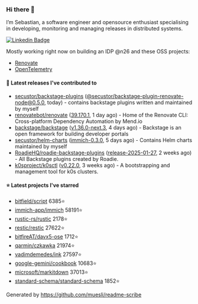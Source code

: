 ### Hi there 👋

I’m Sebastian, a software engineer and opensource enthusiast specialising in developing, monitoring and managing releases in distributed systems.    

[![Linkedin Badge](https://img.shields.io/badge/-LinkedIn-blue?style=flat&logo=Linkedin&logoColor=white&link=https://www.linkedin.com/in/sebastian-poxhofer/)](https://www.linkedin.com/in/sebastian-poxhofer/)

Mostly working right now on building an IDP @n26 and these OSS projects:
- [Renovate](https://github.com/renovatebot/renovate)
- [OpenTelemetry](https://github.com/open-telemetry)



#### 🚀 Latest releases I've contributed to

- [secustor/backstage-plugins](https://github.com/secustor/backstage-plugins) ([@secustor/backstage-plugin-renovate-node@0.5.0](https://github.com/secustor/backstage-plugins/releases/tag/%40secustor/backstage-plugin-renovate-node%400.5.0), today) - contains backstage plugins written and maintained by myself
- [renovatebot/renovate](https://github.com/renovatebot/renovate) ([39.170.1](https://github.com/renovatebot/renovate/releases/tag/39.170.1), 1 day ago) - Home of the Renovate CLI: Cross-platform Dependency Automation by Mend.io
- [backstage/backstage](https://github.com/backstage/backstage) ([v1.36.0-next.3](https://github.com/backstage/backstage/releases/tag/v1.36.0-next.3), 4 days ago) - Backstage is an open framework for building developer portals
- [secustor/helm-charts](https://github.com/secustor/helm-charts) ([immich-0.3.0](https://github.com/secustor/helm-charts/releases/tag/immich-0.3.0), 5 days ago) - Contains Helm charts maintained by myself
- [RoadieHQ/roadie-backstage-plugins](https://github.com/RoadieHQ/roadie-backstage-plugins) ([release-2025-01-27](https://github.com/RoadieHQ/roadie-backstage-plugins/releases/tag/release-2025-01-27), 2 weeks ago) - All Backstage plugins created by Roadie.
- [k0sproject/k0sctl](https://github.com/k0sproject/k0sctl) ([v0.22.0](https://github.com/k0sproject/k0sctl/releases/tag/v0.22.0), 3 weeks ago) - A bootstrapping and management tool for k0s clusters.

#### ⭐ Latest projects I've starred

- [bitfield/script](https://github.com/bitfield/script) 6385⭐
- [immich-app/immich](https://github.com/immich-app/immich) 58191⭐
- [rustic-rs/rustic](https://github.com/rustic-rs/rustic) 2178⭐
- [restic/restic](https://github.com/restic/restic) 27622⭐
- [bitfireAT/davx5-ose](https://github.com/bitfireAT/davx5-ose) 1712⭐
- [qarmin/czkawka](https://github.com/qarmin/czkawka) 21974⭐
- [vadimdemedes/ink](https://github.com/vadimdemedes/ink) 27597⭐
- [google-gemini/cookbook](https://github.com/google-gemini/cookbook) 10683⭐
- [microsoft/markitdown](https://github.com/microsoft/markitdown) 37013⭐
- [standard-schema/standard-schema](https://github.com/standard-schema/standard-schema) 1852⭐



Generated by https://github.com/muesli/readme-scribe
